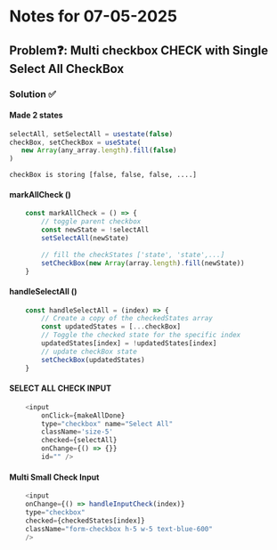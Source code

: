 # Notes for 07-05-2025

## Problem❓: Multi checkbox CHECK with Single Select All CheckBox

### Solution ✅

#### Made 2 states 
 ```javascript
 selectAll, setSelectAll = usestate(false)
 checkBox, setCheckBox = useState(
    new Array(any_array.length).fill(false)
 )
 ```
 `checkBox is storing [false, false, false, ....]`

#### markAllCheck ()

```javascript
    const markAllCheck = () => {
        // toggle parent checkbox
        const newState = !selectAll
        setSelectAll(newState)
        
        // fill the checkStates ['state', 'state',...]
        setCheckBox(new Array(array.length).fill(newState))
    }
```
#### handleSelectAll ()

```javascript
    const handleSelectAll = (index) => {
        // Create a copy of the checkedStates array
        const updatedStates = [...checkBox]
        // Toggle the checked state for the specific index
        updatedStates[index] = !updatedStates[index]
        // update checkBox state
        setCheckBox(updatedStates)
    }

```
#### SELECT ALL CHECK INPUT
```javascript
    <input 
        onClick={makeAllDone}
        type="checkbox" name="Select All" 
        className='size-5'
        checked={selectAll}
        onChange={() => {}}
        id="" /> 
```

#### Multi Small Check Input
```javascript
    <input
    onChange={() => handleInputCheck(index)}
    type="checkbox"
    checked={checkedStates[index]}
    className="form-checkbox h-5 w-5 text-blue-600"
    />
```